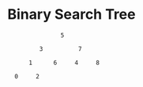 # Binary Search Tree



                   5
             
             3          7
          
          1      6     4     8
      
      0     2
